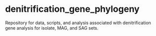# denitrification_gene_phylogeny
Repository for data, scripts, and analysis associated with denitrification gene analysis for isolate, MAG, and SAG sets.
